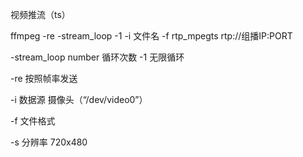 视频推流（ts）

ffmpeg -re -stream_loop -1 -i 文件名  -f rtp_mpegts rtp://组播IP:PORT

-stream_loop number 循环次数 -1 无限循环

-re 按照帧率发送

-i 数据源 摄像头（“/dev/video0”）

-f 文件格式

-s 分辨率 720x480

